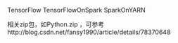 
TensorFlow
TensorFlowOnSpark
SparkOnYARN

相关zip包，如Python.zip ，可参考http://blog.csdn.net/fansy1990/article/details/78370648